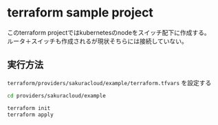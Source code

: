 # terraform sample project

このterraform projectではkubernetesのnodeをスイッチ配下に作成する。  
ルータ＋スイッチも作成されるが現状そちらには接続していない。

## 実行方法

`terraform/providers/sakuracloud/example/terraform.tfvars` を設定する

```sh
cd providers/sakuracloud/example

terraform init
terraform apply
```

